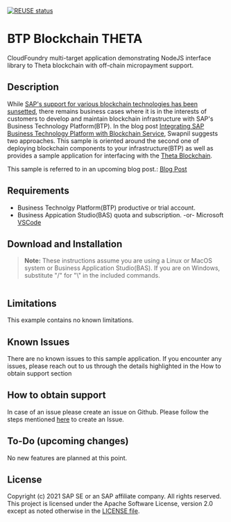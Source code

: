 [![REUSE status](https://api.reuse.software/badge/github.com/SAP-samples/btp-blockchain-theta)](https://api.reuse.software/info/github.com/SAP-samples/btp-blockchain-theta)


# BTP Blockchain THETA
CloudFoundry multi-target application demonstrating NodeJS interface library to Theta blockchain with off-chain micropayment support.

## Description

While [SAP's support for various blockchain technologies has been sunsetted](https://blogs.sap.com/2020/08/19/sunset-of-all-multichain-and-quorum-services-on-the-sap-cloud-platform/), there remains business cases where it is in the interests of customers to develop and maintain blockchain infrastructure with SAP's Business Technology Platform(BTP).  In the blog post [Integrating SAP Business Technology Platform with Blockchain Service](https://blogs.sap.com/2021/02/09/integrating-sap-business-technology-platform-with-blockchain-service/), Swapnil suggests two approaches.  This sample is oriented around the second one of deploying blockchain components to your infrastructure(BTP) as well as provides a sample application for interfacing with the [Theta Blockchain](https://www.thetatoken.org/).

This sample is referred to in an upcoming blog post.: [Blog Post](https://people.sap.com/andrew.lunde#content:blogposts)

## Requirements

- Business Technolgy Platform(BTP) productive or trial account.
- Business Appication Studio(BAS) quota and subscription. -or- Microsoft [VSCode](https://code.visualstudio.com/)


## Download and Installation

>  **Note:**  These instructions assume you are using a Linux or MacOS system or Business Application Studio(BAS).  If you are on Windows, substitute "/" for "\\" in the included commands.

```
```


## Limitations

This example contains no known limitations.

## Known Issues

There are no known issues to this sample application. If you encounter any issues, please reach out to us through the details highlighted in the How to obtain support section

## How to obtain support

In case of an issue please create an issue on Github.
Please follow the steps mentioned [here](https://help.github.com/articles/creating-an-issue/) to create an Issue.

## To-Do (upcoming changes)

No new features are planned at this point.

## License
Copyright (c) 2021 SAP SE or an SAP affiliate company. All rights reserved. This project is licensed under the Apache Software License, version 2.0 except as noted otherwise in the [LICENSE file](LICENSES/Apache-2.0.txt).
